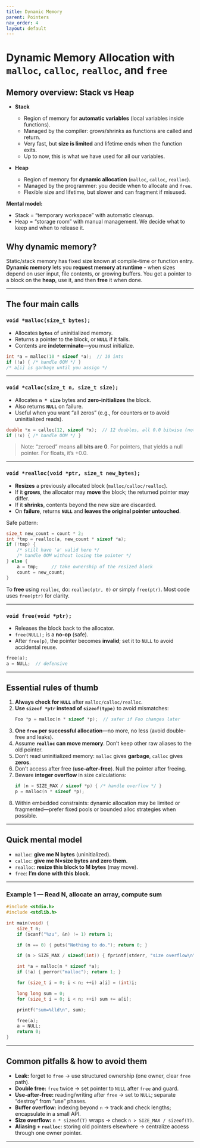 ```yaml
---
title: Dynamic Memory 
parent: Pointers
nav_order: 4
layout: default
---
```


# Dynamic Memory Allocation with `malloc`, `calloc`, `realloc`, and `free`

## Memory overview: Stack vs Heap

- **Stack**  
  - Region of memory for **automatic variables** (local variables inside functions).  
  - Managed by the compiler: grows/shrinks as functions are called and return.  
  - Very fast, but **size is limited** and lifetime ends when the function exits.
  - Up to now, this is what we have used for all our variables.

- **Heap**  
  - Region of memory for **dynamic allocation** (`malloc`, `calloc`, `realloc`).  
  - Managed by the programmer: you decide when to allocate and `free`.  
  - Flexible size and lifetime, but slower and can fragment if misused.  

**Mental model:**

- Stack = “temporary workspace” with automatic cleanup.
- Heap = “storage room” with manual management. We decide what to keep and when to release it.

## Why dynamic memory?

Static/stack memory has fixed size known at compile-time or function entry. **Dynamic memory** lets you **request memory at runtime** - when sizes depend on user input, file contents, or growing buffers. You get a pointer to a block on the **heap**, use it, and then **free** it when done.

---

## The four main calls

### `void *malloc(size_t bytes);`

- Allocates **`bytes`** of uninitialized memory.
- Returns a pointer to the block, or **`NULL`** if it fails.
- Contents are **indeterminate**—you must initialize.

```c
int *a = malloc(10 * sizeof *a);  // 10 ints
if (!a) { /* handle OOM */ }
/* a[i] is garbage until you assign */
```

---

### `void *calloc(size_t n, size_t size);`
- Allocates **`n * size`** bytes and **zero-initializes** the block.
- Also returns **`NULL`** on failure.
- Useful when you want “all zeros” (e.g., for counters or to avoid uninitialized reads).

```c
double *x = calloc(12, sizeof *x);  // 12 doubles, all 0.0 bitwise (not NaN)
if (!x) { /* handle OOM */ }
```

> Note: “zeroed” means **all bits are 0**. For pointers, that yields a null pointer. For floats, it’s +0.0.

---

### `void *realloc(void *ptr, size_t new_bytes);`
- **Resizes** a previously allocated block (`malloc/calloc/realloc`).
- If it **grows**, the allocator may **move** the block; the returned pointer may differ.
- If it **shrinks**, contents beyond the new size are discarded.
- On **failure**, returns **`NULL`** and **leaves the original pointer untouched**.

Safe pattern:

```c
size_t new_count = count * 2;
int *tmp = realloc(a, new_count * sizeof *a);
if (!tmp) {
    /* still have 'a' valid here */
    /* handle OOM without losing the pointer */
} else {
    a = tmp;     // take ownership of the resized block
    count = new_count;
}
```

To **free** using `realloc`, do: `realloc(ptr, 0)` *or* simply `free(ptr)`. Most code uses `free(ptr)` for clarity.

---

### `void free(void *ptr);`
- Releases the block back to the allocator.
- `free(NULL);` is a **no‑op** (safe).
- After `free(p)`, the pointer becomes **invalid**; set it to `NULL` to avoid accidental reuse.

```c
free(a);
a = NULL;  // defensive
```

---

## Essential rules of thumb

1. **Always check for `NULL`** after `malloc/calloc/realloc`.
2. **Use `sizeof *ptr` instead of `sizeof(type)`** to avoid mismatches:
   ```c
   Foo *p = malloc(n * sizeof *p);  // safer if Foo changes later
   ```
3. **One `free` per successful allocation**—no more, no less (avoid double-free and leaks).
4. Assume **`realloc` can move memory**. Don’t keep other raw aliases to the old pointer.
5. Don’t read uninitialized memory: `malloc` gives **garbage**, `calloc` gives **zeros**.
6. Don’t access after free (**use‑after‑free**). Null the pointer after freeing.
7. Beware **integer overflow** in size calculations:
   ```c
   if (n > SIZE_MAX / sizeof *p) { /* handle overflow */ }
   p = malloc(n * sizeof *p);
   ```
8. Within embedded constraints: dynamic allocation may be limited or fragmented—prefer fixed pools or bounded alloc strategies when possible.

---

## Quick mental model

- `malloc`: **give me N bytes** (uninitialized).
- `calloc`: **give me N×size bytes and zero them**.
- `realloc`: **resize this block to M bytes** (may move).
- `free`: **I’m done with this block**.

---

### Example 1 — Read N, allocate an array, compute sum

```c
#include <stdio.h>
#include <stdlib.h>

int main(void) {
    size_t n;
    if (scanf("%zu", &n) != 1) return 1;

    if (n == 0) { puts("Nothing to do."); return 0; }

    if (n > SIZE_MAX / sizeof(int)) { fprintf(stderr, "size overflow\n"); return 1; }

    int *a = malloc(n * sizeof *a);
    if (!a) { perror("malloc"); return 1; }

    for (size_t i = 0; i < n; ++i) a[i] = (int)i;

    long long sum = 0;
    for (size_t i = 0; i < n; ++i) sum += a[i];

    printf("sum=%lld\n", sum);

    free(a);
    a = NULL;
    return 0;
}
```

---

## Common pitfalls & how to avoid them

- **Leak:** forget to `free` → use structured ownership (one owner, clear `free` path).
- **Double free:** `free` twice → set pointer to `NULL` after `free` and guard.
- **Use‑after‑free:** reading/writing after `free` → set to `NULL`; separate “destroy” from “use” phases.
- **Buffer overflow:** indexing beyond `n` → track and check lengths; encapsulate in a small API.
- **Size overflow:** `n * sizeof(T)` wraps → check `n > SIZE_MAX / sizeof(T)`.
- **Aliasing + `realloc`:** storing old pointers elsewhere → centralize access through one owner pointer.

---
